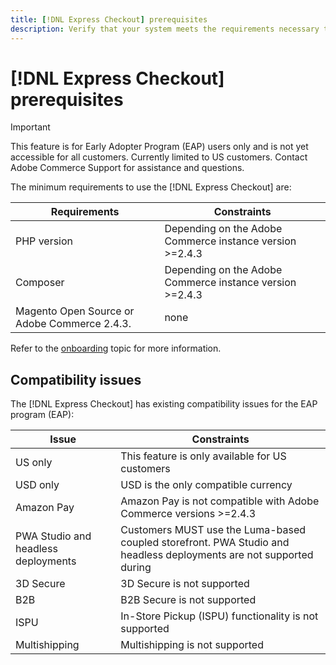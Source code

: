```yaml
---
title: [!DNL Express Checkout] prerequisites
description: Verify that your system meets the requirements necessary to use the [!DNL Express Checkout] for Adobe Commerce extension. 
---
```


# [!DNL Express Checkout] prerequisites

>[!IMPORTANT]
>
> This feature is for Early Adopter Program (EAP) users only and is not yet accessible for all customers. Currently limited to US customers. Contact Adobe Commerce Support for assistance and questions.

The minimum requirements to use the [!DNL Express Checkout] are:

| **Requirements** | **Constraints** |
|----------------|-----------------|
| PHP version| Depending on the Adobe Commerce instance version >=2.4.3 |
| Composer | Depending on the Adobe Commerce instance version >=2.4.3 |
| Magento Open Source or Adobe Commerce 2.4.3. | none |

Refer to the [onboarding](../express-checkout/onboarding.md) topic for more information.

## Compatibility issues

The [!DNL Express Checkout] has existing compatibility issues for the EAP program (EAP):

| **Issue** | **Constraints** |
|----------------|-----------------|
| US only| This feature is only available for US customers |
| USD only| USD is the only compatible currency |
| Amazon Pay | Amazon Pay is not compatible with Adobe Commerce versions >=2.4.3 |
| PWA Studio and headless deployments | Customers MUST use the Luma-based coupled storefront. PWA Studio and headless deployments are not supported during |
| 3D Secure | 3D Secure is not supported |
| B2B | B2B Secure is not supported |
| ISPU | In-Store Pickup (ISPU) functionality is not supported |
| Multishipping | Multishipping is not supported |
